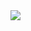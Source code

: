 
<img src="https://github.com/Abiji-2020/DSA-Cracker/assets/145255212/e4837cb2-7f2e-4dbd-9b53-c4fd8118565c">
